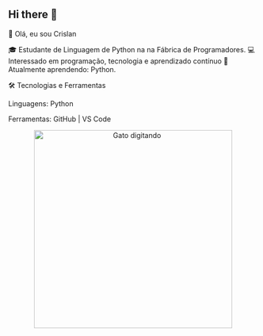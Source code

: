 ## Hi there 👋
👋 Olá, eu sou Crislan

🎓 Estudante de Linguagem de Python na na Fábrica de Programadores.
💻 Interessado em programação, tecnologia e aprendizado contínuo
🚀 Atualmente aprendendo: Python.

🛠️ Tecnologias e Ferramentas

Linguagens: Python 

Ferramentas: GitHub | VS Code 

<p align="center">
  <img src="https://media4.giphy.com/media/v1.Y2lkPTc5MGI3NjExZThzMTlvd2R2MmMyMGszOGNvNjFhcm5jZ3Bmdjd1MGJucjFjanVxeCZlcD12MV9pbnRlcm5hbF9naWZfYnlfaWQmY3Q9Zw/JIX9t2j0ZTN9S/giphy.gif" alt="Gato digitando" width="400"/>
</p>


<!--
**Crislan-input/Crislan-input** is a ✨ _special_ ✨ repository because its `README.md` (this file) appears on your GitHub profile.

Here are some ideas to get you started:

- 🔭 I’m currently working on ...
- 🌱 I’m currently learning ...
- 👯 I’m looking to collaborate on ...
- 🤔 I’m looking for help with ...
- 💬 Ask me about ...
- 📫 How to reach me: ...
- 😄 Pronouns: ...
- ⚡ Fun fact: ...
-->
